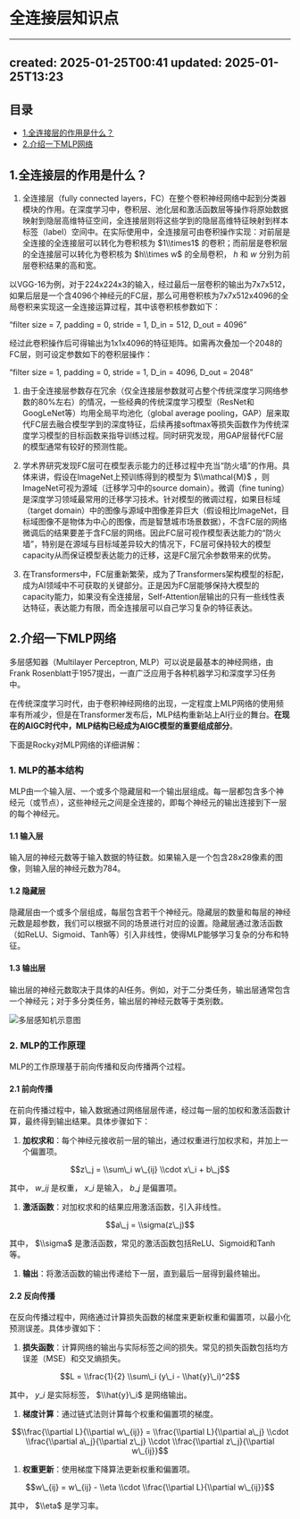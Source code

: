 # 全连接层知识点
* * *

created: 2025-01-25T00:41 updated: 2025-01-25T13:23
---------------------------------------------------

目录
--

*   [1.全连接层的作用是什么？](#user-content-1%E5%85%A8%E8%BF%9E%E6%8E%A5%E5%B1%82%E7%9A%84%E4%BD%9C%E7%94%A8%E6%98%AF%E4%BB%80%E4%B9%88%EF%BC%9F)
*   [2.介绍一下MLP网络](#user-content-2%E4%BB%8B%E7%BB%8D%E4%B8%80%E4%B8%8BMLP%E7%BD%91%E7%BB%9C)

1.全连接层的作用是什么？
-------------

1.  全连接层（fully connected layers，FC）在整个卷积神经网络中起到分类器模块的作用。在深度学习中，卷积层、池化层和激活函数层等操作将原始数据映射到隐层高维特征空间，全连接层则将这些学到的隐层高维特征映射到样本标签（label）空间中。在实际使用中，全连接层可由卷积操作实现：对前层是全连接的全连接层可以转化为卷积核为 $1\\times1$ 的卷积；而前层是卷积层的全连接层可以转化为卷积核为 $h\\times w$ 的全局卷积， $h$ 和 $w$ 分别为前层卷积结果的高和宽。

以VGG-16为例，对于224x224x3的输入，经过最后一层卷积的输出为7x7x512，如果后层是一个含4096个神经元的FC层，那么可用卷积核为7x7x512x4096的全局卷积来实现这一全连接运算过程，其中该卷积核参数如下：

“filter size = 7, padding = 0, stride = 1, D\_in = 512, D\_out = 4096”

经过此卷积操作后可得输出为1x1x4096的特征矩阵。如需再次叠加一个2048的FC层，则可设定参数如下的卷积层操作：

“filter size = 1, padding = 0, stride = 1, D\_in = 4096, D\_out = 2048”

1.  由于全连接层参数存在冗余（仅全连接层参数就可占整个传统深度学习网络参数的80%左右）的情况，一些经典的传统深度学习模型（ResNet和GoogLeNet等）均用全局平均池化（global average pooling，GAP）层来取代FC层去融合模型学到的深度特征，后续再接softmax等损失函数作为传统深度学习模型的目标函数来指导训练过程。同时研究发现，用GAP层替代FC层的模型通常有较好的预测性能。
    
2.  学术界研究发现FC层可在模型表示能力的迁移过程中充当“防火墙”的作用。具体来讲，假设在ImageNet上预训练得到的模型为 $\\mathcal{M}$ ，则ImageNet可视为源域（迁移学习中的source domain）。微调（fine tuning）是深度学习领域最常用的迁移学习技术。针对模型的微调过程，如果目标域（target domain）中的图像与源域中图像差异巨大（假设相比ImageNet，目标域图像不是物体为中心的图像，而是智慧城市场景数据），不含FC层的网络微调后的结果要差于含FC层的网络。因此FC层可视作模型表达能力的“防火墙”，特别是在源域与目标域差异较大的情况下，FC层可保持较大的模型capacity从而保证模型表达能力的迁移，这是FC层冗余参数带来的优势。
    
3.  在Transformers中，FC层重新繁荣，成为了Transformers架构模型的标配，成为AI领域中不可获取的关键部分。正是因为FC层能够保持大模型的capacity能力，如果没有全连接层，Self-Attention层输出的只有一些线性表达特征，表达能力有限，而全连接层可以自己学习复杂的特征表达。
    

2.介绍一下MLP网络
-----------

多层感知器（Multilayer Perceptron, MLP）可以说是最基本的神经网络，由Frank Rosenblatt于1957提出，一直广泛应用于各种机器学习和深度学习任务中。

在传统深度学习时代，由于卷积神经网络的出现，一定程度上MLP网络的使用频率有所减少，但是在Transformer发布后，MLP结构重新站上AI行业的舞台。**在现在的AIGC时代中，MLP结构已经成为AIGC模型的重要组成部分**。

下面是Rocky对MLP网络的详细讲解：

### 1\. MLP的基本结构

MLP由一个输入层、一个或多个隐藏层和一个输出层组成。每一层都包含多个神经元（或节点），这些神经元之间是全连接的，即每个神经元的输出连接到下一层的每个神经元。

#### 1.1 输入层

输入层的神经元数等于输入数据的特征数。如果输入是一个包含28x28像素的图像，则输入层的神经元数为784。

#### 1.2 隐藏层

隐藏层由一个或多个层组成，每层包含若干个神经元。隐藏层的数量和每层的神经元数是超参数，我们可以根据不同的场景进行对应的设置。隐藏层通过激活函数（如ReLU、Sigmoid、Tanh等）引入非线性，使得MLP能够学习复杂的分布和特征。

#### 1.3 输出层

输出层的神经元数取决于具体的AI任务。例如，对于二分类任务，输出层通常包含一个神经元；对于多分类任务，输出层的神经元数等于类别数。

![多层感知机示意图](api/images/ZHSrW6zMtzf7/多层感知机.png)

### 2\. MLP的工作原理

MLP的工作原理基于前向传播和反向传播两个过程。

#### 2.1 前向传播

在前向传播过程中，输入数据通过网络层层传递，经过每一层的加权和激活函数计算，最终得到输出结果。具体步骤如下：

1.  **加权求和**：每个神经元接收前一层的输出，通过权重进行加权求和，并加上一个偏置项。

$$z\_j = \\sum\_i w\_{ij} \\cdot x\_i + b\_j$$

其中， $w\_{ij}$ 是权重， $x\_i$ 是输入， $b\_j$ 是偏置项。

1.  **激活函数**：对加权求和的结果应用激活函数，引入非线性。

$$a\_j = \\sigma(z\_j)$$

其中， $\\sigma$ 是激活函数，常见的激活函数包括ReLU、Sigmoid和Tanh等。

1.  **输出**：将激活函数的输出传递给下一层，直到最后一层得到最终输出。

#### 2.2 反向传播

在反向传播过程中，网络通过计算损失函数的梯度来更新权重和偏置项，以最小化预测误差。具体步骤如下：

1.  **损失函数**：计算网络的输出与实际标签之间的损失。常见的损失函数包括均方误差（MSE）和交叉熵损失。

$$L = \\frac{1}{2} \\sum\_i (y\_i - \\hat{y}\_i)^2$$

其中， $y\_i$ 是实际标签， $\\hat{y}\_i$ 是网络输出。

1.  **梯度计算**：通过链式法则计算每个权重和偏置项的梯度。

$$\\frac{\\partial L}{\\partial w\_{ij}} = \\frac{\\partial L}{\\partial a\_j} \\cdot \\frac{\\partial a\_j}{\\partial z\_j} \\cdot \\frac{\\partial z\_j}{\\partial w\_{ij}}$$

1.  **权重更新**：使用梯度下降算法更新权重和偏置项。

$$w\_{ij} = w\_{ij} - \\eta \\cdot \\frac{\\partial L}{\\partial w\_{ij}}$$

其中， $\\eta$ 是学习率。
